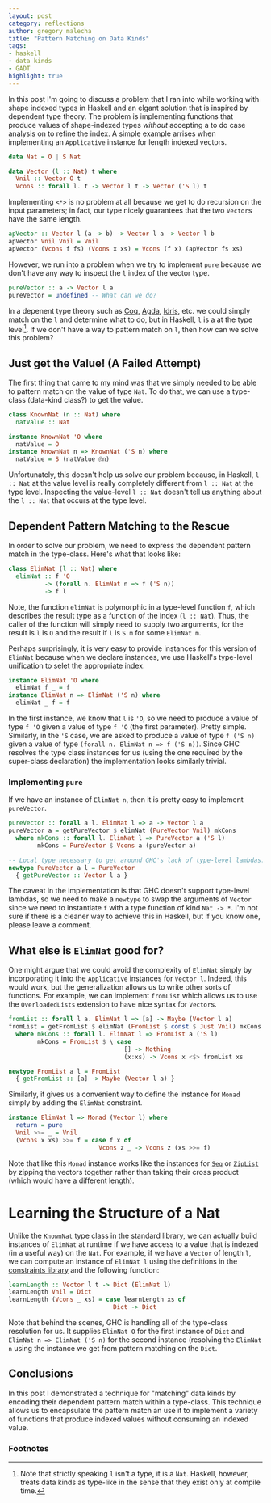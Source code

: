 ```yaml
---
layout: post
category: reflections
author: gregory malecha
title: "Pattern Matching on Data Kinds"
tags:
- haskell
- data kinds
- GADT
highlight: true
---
```


In this post I'm going to discuss a problem that I ran into while working with shape indexed types in Haskell and an elgant solution that is inspired by dependent type theory.
The problem is implementing functions that produce values of shape-indexed types *without* accepting a to do case analysis on to refine the index.
A simple example arrises when implementing an `Applicative` instance for length indexed vectors.

```haskell
data Nat = O | S Nat

data Vector (l :: Nat) t where
  Vnil :: Vector O t
  Vcons :: forall l. t -> Vector l t -> Vector ('S l) t
```

Implementing `<*>` is no problem at all because we get to do recursion on the input parameters; in fact, our type nicely guarantees that the two `Vector`s have the same length.

```haskell
apVector :: Vector l (a -> b) -> Vector l a -> Vector l b
apVector Vnil Vnil = Vnil
apVector (Vcons f fs) (Vcons x xs) = Vcons (f x) (apVector fs xs)
```

However, we run into a problem when we try to implement `pure` because we don't have any way to inspect the `l` index of the vector type.

```haskell
pureVector :: a -> Vector l a
pureVector = undefined -- What can we do?
```

In a depenent type theory such as [Coq](https://coq.inria.fr/), [Agda](http://wiki.portal.chalmers.se/agda/pmwiki.php), [Idris](https://www.idris-lang.org/), etc. we could simply match on the `l` and determine what to do, but in Haskell, `l` is a at the type level[^fn-not-a-type].
If we don't have a way to pattern match on `l`, then how can we solve this problem?

## Just get the Value! (A Failed Attempt)

The first thing that came to my mind was that we simply needed to be able to pattern match on the value of type `Nat`.
To do that, we can use a type-class (data-kind class?) to get the value.

```haskell
class KnownNat (n :: Nat) where
  natValue :: Nat

instance KnownNat 'O where
  natValue = O
instance KnownNat n => KnownNat ('S n) where
  natValue = S (natValue @n)
```

Unfortunately, this doesn't help us solve our problem because, in Haskell, `l :: Nat` at the value level is really completely different from `l :: Nat` at the type level.
Inspecting the value-level `l :: Nat` doesn't tell us anything about the `l :: Nat` that occurs at the type level.

## Dependent Pattern Matching to the Rescue

In order to solve our problem, we need to express the dependent pattern match in the type-class.
Here's what that looks like:

```haskell
class ElimNat (l :: Nat) where
  elimNat :: f 'O
          -> (forall n. ElimNat n => f ('S n))
          -> f l
```

Note, the function `elimNat` is polymorphic in a type-level function `f`, which describes the result type as a function of the index (`l :: Nat`).
Thus, the caller of the function will simply need to supply two arguments, for the result is `l` is `O` and the result if `l` is `S m` for some `ElimNat m`.

Perhaps surprisingly, it is very easy to provide instances for this version of `ElimNat` because when we declare instances, we use Haskell's type-level unification to selet the appropriate index. 

```haskell
instance ElimNat 'O where
  elimNat f _ = f
instance ElimNat n => ElimNat ('S n) where
  elimNat _ f = f
```

In the first instance, we know that `l` is `'O`, so we need to produce a value of type `f 'O` given a value of type `f 'O` (the first parameter).
Pretty simple.
Similarly, in the `'S` case, we are asked to produce a value of type `f ('S n)` given a value of type `(forall n. ElimNat n => f ('S n))`.
Since GHC resolves the type class instances for us (using the one required by the super-class declaration) the implementation looks similarly trivial.

### Implementing `pure`

If we have an instance of `ElimNat n`, then it is pretty easy to implement `pureVector`.

```haskell
pureVector :: forall a l. ElimNat l => a -> Vector l a
pureVector a = getPureVector $ elimNat (PureVector Vnil) mkCons
  where mkCons :: forall l. ElimNat l => PureVector a ('S l)
        mkCons = PureVector $ Vcons a (pureVector a)

-- Local type necessary to get around GHC's lack of type-level lambdas.
newtype PureVector a l = PureVector
  { getPureVector :: Vector l a }
```

The caveat in the implementation is that GHC doesn't support type-level lambdas, so we need to make a `newtype` to swap the arguments of `Vector` since we need to instantiate `f` with a type function of kind `Nat -> *`.
I'm not sure if there is a cleaner way to achieve this in Haskell, but if you know one, please leave a comment.

## What else is `ElimNat` good for?

One might argue that we could avoid the complexity of `ElimNat` simply by incorporating it into the `Applicative` instances for `Vector l`.
Indeed, this would work, but the generalization allows us to write other sorts of functions.
For example, we can implement `fromList` which allows us to use the `OverloadedLists` extension to have nice syntax for `Vector`s.

```haskell
fromList :: forall l a. ElimNat l => [a] -> Maybe (Vector l a)
fromList = getFromList $ elimNat (FromList $ const $ Just Vnil) mkCons
  where mkCons :: forall l. ElimNat l => FromList a ('S l)
        mkCons = FromList $ \ case
                                [] -> Nothing
                                (x:xs) -> Vcons x <$> fromList xs

newtype FromList a l = FromList
  { getFromList :: [a] -> Maybe (Vector l a) }
```

Similarly, it gives us a convenient way to define the instance for `Monad` simply by adding the `ElimNat` constraint.

```haskell
instance ElimNat l => Monad (Vector l) where
  return = pure
  Vnil >>= _ = Vnil
  (Vcons x xs) >>= f = case f x of
                         Vcons z _ -> Vcons z (xs >>= f)
```

Note that like this `Monad` instance works like the instances for [`Seq`](https://hackage.haskell.org/package/containers-0.5.10.2/docs/Data-Sequence.html) or [`ZipList`](http://hackage.haskell.org/package/base-4.9.1.0/docs/Control-Applicative.html#v:ZipList) by zipping the vectors together rather than taking their cross product (which would have a different length).

# Learning the Structure of a Nat

Unlike the `KnownNat` type class in the standard library, we can actually build instances of `ElimNat` at runtime if we have access to a value that is indexed (in a useful way) on the `Nat`.
For example, if we have a `Vector` of length `l`, we can compute an instance of `ElimNat l` using the definitions in the [constraints library](https://hackage.haskell.org/package/constraints) and the following function:

```haskell
learnLength :: Vector l t -> Dict (ElimNat l)
learnLength Vnil = Dict
learnLength (Vcons _ xs) = case learnLength xs of
                             Dict -> Dict
```

Note that behind the scenes, GHC is handling all of the type-class resolution for us.
It supplies `ElimNat O` for the first instance of `Dict` and `ElimNat n => ElimNat ('S n)` for the second instance (resolving the `ElimNat n` using the instance we get from pattern matching on the `Dict`.

## Conclusions

In this post I demonstrated a technique for "matching" data kinds by encoding their dependent pattern match within a type-class.
This technique allows us to encapsulate the pattern match an use it to implement a variety of functions that produce indexed values without consuming an indexed value.


### Footnotes ###

[^fn-not-a-type]: Note that strictly speaking `l` isn't a type, it is a `Nat`. Haskell, however, treats data kinds as type-like in the sense that they exist only at compile time.

[^fn-strength-of-pattern-match]: Haskell's pattern matching supports Coq-style `in` clauses (through GADTs) but not `as` clauses which makes sense because, in Haskell, `l :: Nat` at the value level is different than `l :: Nat` at the type level.
